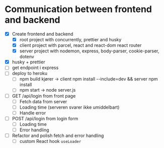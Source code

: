 # Communication between frontend and backend

* [x] Create frontend and backend
  * [x] root project with concurrently, prettier and husky
  * [x] client project with parcel, react and react-dom react router
  * [x] server project with nodemon, express, body-parser, cookie-parser, dotenv
* [x] husky + prettier
* [ ] get endpoint i express
* [ ] deploy to heroku
  * [ ] npm build kjører -> client npm install --include=dev && server npm install
  * [ ] npm start -> node server.js
* [ ] GET /api/login from front page 
  * [ ] Fetch data from server
  * [ ] Loading time (serveren svarer ikke umiddelbart)
  * [ ] Handle error 
* [ ] POST /api/login from login form
  * [ ] Loading time
  * [ ] Error handling
* [ ] Refactor and polish fetch and error handling
  * [ ] custom React hook `useLoader`
